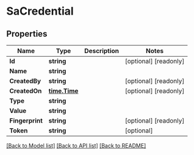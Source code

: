# SaCredential

## Properties

Name | Type | Description | Notes
------------ | ------------- | ------------- | -------------
**Id** | **string** |  | [optional] [readonly] 
**Name** | **string** |  | 
**CreatedBy** | **string** |  | [optional] [readonly] 
**CreatedOn** | [**time.Time**](time.Time.md) |  | [optional] [readonly] 
**Type** | **string** |  | 
**Value** | **string** |  | 
**Fingerprint** | **string** |  | [optional] [readonly] 
**Token** | **string** |  | [optional] 

[[Back to Model list]](../README.md#documentation-for-models) [[Back to API list]](../README.md#documentation-for-api-endpoints) [[Back to README]](../README.md)


